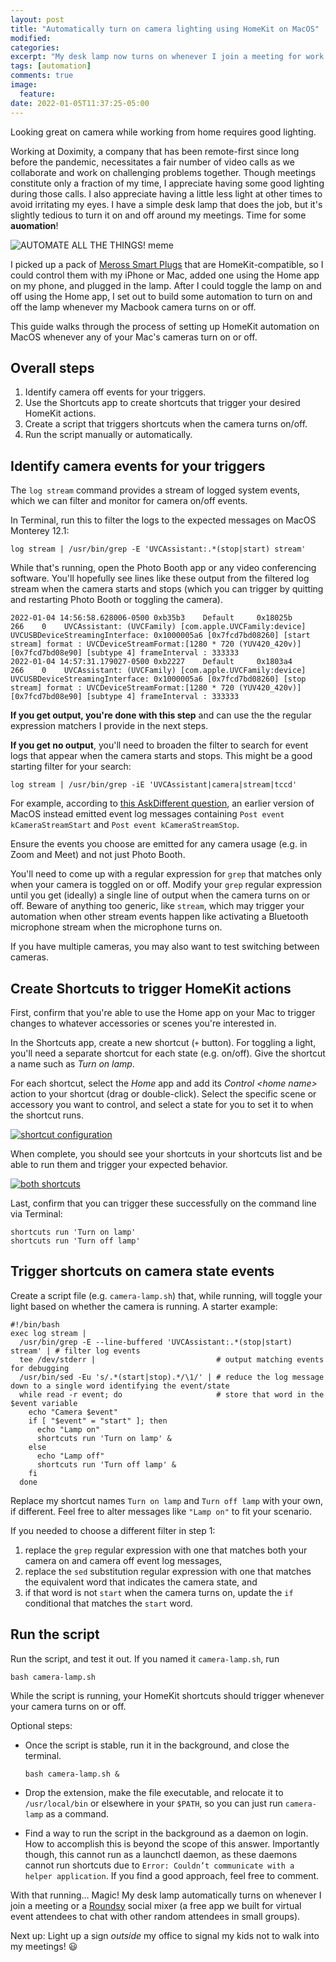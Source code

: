 ```yaml
---
layout: post
title: "Automatically turn on camera lighting using HomeKit on MacOS"
modified:
categories:
excerpt: "My desk lamp now turns on whenever I join a meeting for work. Magic! This guide will walk you through setting up something similar for your Mac."
tags: [automation]
comments: true
image:
  feature:
date: 2022-01-05T11:37:25-05:00
---
```


Looking great on camera while working from home requires good lighting.

Working at Doximity, a company that has been remote-first since long before the
pandemic, necessitates a fair number of video calls as we collaborate and work
on challenging problems together. Though meetings constitute only a fraction of
my time, I appreciate having some good lighting during those calls. I also appreciate
having a little less light at other times to avoid irritating my eyes. I have a
simple desk lamp that does the job, but it's slightly tedious to turn it on and
off around my meetings. Time for some **auomation**!

![AUTOMATE ALL THE THINGS! meme](https://i.ibb.co/NnvdVg8/automate.jpg)

I picked up a pack of [Meross Smart Plugs][] that are HomeKit-compatible, so I
could control them with my iPhone or Mac, added one using the Home app on my
phone, and plugged in the lamp. After I could toggle the lamp on and off using
the Home app, I set out to build some automation to turn on and off the lamp
whenever my Macbook camera turns on or off.

This guide walks through the process of setting up HomeKit automation on MacOS
whenever any of your Mac's cameras turn on or off.

[Meross Smart Plugs]: https://www.amazon.com/gp/search/ref=as_li_qf_sp_sr_tl?ie=UTF8&tag=nilbus-20&keywords=meross%20smart%20plug%20mini%20homekit&index=aps&camp=1789&creative=9325&linkCode=ur2&linkId=27ebef0cb81e4e253735c537634f16f8

Overall steps
-------

1. Identify camera off events for your triggers.
2. Use the Shortcuts app to create shortcuts that trigger your desired HomeKit actions.
3. Create a script that triggers shortcuts when the camera turns on/off.
4. Run the script manually or automatically.

Identify camera events for your triggers
---

The `log stream` command provides a stream of logged system events, which we can
filter and monitor for camera on/off events.

In Terminal, run this to filter the logs to the expected messages on MacOS Monterey 12.1:

    log stream | /usr/bin/grep -E 'UVCAssistant:.*(stop|start) stream'

While that's running, open the Photo Booth app or any video conferencing software. You'll hopefully see lines like these output from the filtered log stream when the camera starts and stops (which you can trigger by quitting and restarting Photo Booth or toggling the camera).

```
2022-01-04 14:56:58.628006-0500 0xb35b3    Default     0x18025b             266    0    UVCAssistant: (UVCFamily) [com.apple.UVCFamily:device] UVCUSBDeviceStreamingInterface: 0x1000005a6 [0x7fcd7bd08260] [start stream] format : UVCDeviceStreamFormat:[1280 * 720 (YUV420_420v)] [0x7fcd7bd08e90] [subtype 4] frameInterval : 333333
2022-01-04 14:57:31.179027-0500 0xb2227    Default     0x1803a4             266    0    UVCAssistant: (UVCFamily) [com.apple.UVCFamily:device] UVCUSBDeviceStreamingInterface: 0x1000005a6 [0x7fcd7bd08260] [stop stream] format : UVCDeviceStreamFormat:[1280 * 720 (YUV420_420v)] [0x7fcd7bd08e90] [subtype 4] frameInterval : 333333
```

**If you get output, you're done with this step** and can use the the regular expression matchers I provide in the next steps.

**If you get no output**, you'll need to broaden the filter to search for event logs that appear when the camera starts and stops. This might be a good starting filter for your search:

    log stream | /usr/bin/grep -iE 'UVCAssistant|camera|stream|tccd'

For example, according to [this AskDifferent question][question], an earlier version of MacOS instead emitted event log messages containing `Post event kCameraStreamStart` and `Post event kCameraStreamStop`.

Ensure the events you choose are emitted for any camera usage (e.g. in Zoom and Meet) and not just Photo Booth.

You'll need to come up with a regular expression for `grep` that matches only when your camera is toggled on or off. Modify your `grep` regular expression until you get (ideally) a single line of output when the camera turns on or off. Beware of anything too generic, like `stream`, which may trigger your automation when other stream events happen like activating a Bluetooth microphone stream when the microphone turns on.

If you have multiple cameras, you may also want to test switching between cameras.

[question]: https://apple.stackexchange.com/a/424794/30953

Create Shortcuts to trigger HomeKit actions
---

First, confirm that you're able to use the Home app on your Mac to trigger changes to whatever accessories or scenes you're interested in.

In the Shortcuts app, create a new shortcut (`+` button). For toggling a light, you'll need a separate shortcut for each state (e.g. on/off). Give the shortcut a name such as _Turn on lamp_.

For each shortcut, select the _Home_ app and add its _Control \<home name\>_ action to your shortcut (drag or double-click). Select the specific scene or accessory you want to control, and select a state for you to set it to when the shortcut runs.

[![shortcut configuration][1]][1]

When complete, you should see your shortcuts in your shortcuts list and be able to run them and trigger your expected behavior.

[![both shortcuts][2]][2]

Last, confirm that you can trigger these successfully on the command line via Terminal:

```
shortcuts run 'Turn on lamp'
shortcuts run 'Turn off lamp'
```

[1]: https://i.stack.imgur.com/9uSOD.png
[2]: https://i.stack.imgur.com/3tm8i.png

Trigger shortcuts on camera state events
---

Create a script file (e.g. `camera-lamp.sh`) that, while running, will toggle your light based on whether the camera is running. A starter example:

```
#!/bin/bash
exec log stream |
  /usr/bin/grep -E --line-buffered 'UVCAssistant:.*(stop|start) stream' | # filter log events
  tee /dev/stderr |                           # output matching events for debugging
  /usr/bin/sed -Eu 's/.*(start|stop).*/\1/' | # reduce the log message down to a single word identifying the event/state
  while read -r event; do                     # store that word in the $event variable
    echo "Camera $event"
    if [ "$event" = "start" ]; then
      echo "Lamp on"
      shortcuts run 'Turn on lamp' &
    else
      echo "Lamp off"
      shortcuts run 'Turn off lamp' &
    fi
  done
```

Replace my shortcut names `Turn on lamp` and `Turn off lamp` with your own, if different. Feel free to alter messages like `"Lamp on"` to fit your scenario.

If you needed to choose a different filter in step 1:
1. replace the `grep` regular expression with one that matches both your camera on and camera off event log messages,
2. replace the `sed` substitution regular expression with one that matches the equivalent word that indicates the camera state, and
3. if that word is not `start` when the camera turns on, update the `if` conditional that matches the `start` word.

Run the script
---

Run the script, and test it out. If you named it `camera-lamp.sh`, run

    bash camera-lamp.sh

While the script is running, your HomeKit shortcuts should trigger whenever your camera turns on or off.

Optional steps:

- Once the script is stable, run it in the background, and close the terminal.

      bash camera-lamp.sh &

- Drop the extension, make the file executable, and relocate it to `/usr/local/bin` or elsewhere in your `$PATH`, so you can just run `camera-lamp` as a command.
- Find a way to run the script in the background as a daemon on login. How to accomplish this is beyond the scope of this answer. Importantly though, this cannot run as a launchctl daemon, as these daemons cannot run shortcuts due to `Error: Couldn’t communicate with a helper application`. If you find a good approach, feel free to comment.


With that running… Magic! My desk lamp automatically turns on whenever I join a
meeting or a [Roundsy][] social mixer (a free app we built for virtual event
attendees to chat with other random attendees in small groups).

Next up: Light up a sign _outside_ my office to signal my kids not to walk into
my meetings! 😃

[Roundsy]: https://roundsy.com
